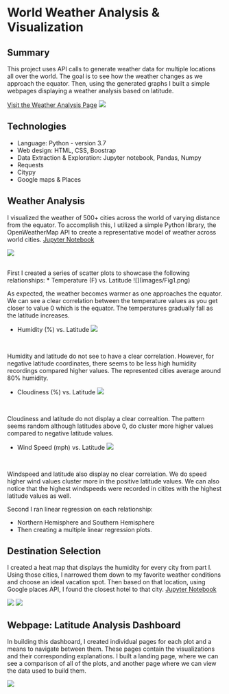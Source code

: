 # World Weather Analysis & Visualization

## Summary
This project uses API calls to generate weather data for multiple locations all over the world. The goal is to see how the weather changes as we approach the equator. Then, using the generated graphs I built a simple webpages displaying a weather analysis based on latitude. 

[Visit the Weather Analysis Page](https://kasiakalemba.github.io/Weather-Analysis/)
![](images/page.png)

## Technologies
* Language: Python - version 3.7
* Web design: HTML, CSS, Boostrap 
* Data Extraction & Exploration: Jupyter notebook, Pandas, Numpy
* Requests
* Citypy 
* Google maps & Places

## Weather Analysis
I visualized the weather of 500+ cities across the world of varying distance from the equator. To accomplish this, I utilized a simple Python library, the OpenWeatherMap API to create a representative model of weather across world cities. 
[Jupyter Notebook](https://nbviewer.jupyter.org/github/kasiakalemba/API-Weather-Analysis/blob/master/WeatherPy/WeatherPy.ipynb)

![](images/city.png)

<br>
First I created a series of scatter plots to showcase the following relationships:
* Temperature (F) vs. Latitude
![](images/Fig1.png)
<br>

As expected, the weather becomes warmer as one approaches the equator. We can see a clear correlation between the temperature values as you get closer to value 0 which is the equator. The temperatures gradually fall as the latitude increases.

* Humidity (%) vs. Latitude
![](images/Fig2.png)
<br>

Humidity and latitude do not see to have a clear correlation. However, for negative latitude coordinates, there seems to be less high humidity recordings compared higher values. The represented cities average around 80% humidity.

* Cloudiness (%) vs. Latitude
![](images/Fig3.png)
<br>


Cloudiness and latitude do not display a clear correaltion. The pattern seems random although latitudes above 0, do cluster more higher values compared to negative latitude values.

* Wind Speed (mph) vs. Latitude
![](images/Fig4.png)
<br>

Windspeed and latitude also display no clear correlation. We do speed higher wind values cluster more in the positive latitude values. We can also notice that the highest windspeeds were recorded in citites with the highest latitude values as well.

Second I ran linear regression on each relationship: 
* Northern Hemisphere and Southern Hemisphere 
* Then creating a multiple linear regression plots. 

## Destination Selection
I created a heat map that displays the humidity for every city from part I. Using those cities, I narrowed them down to my favorite weather conditions and choose an ideal vacation spot. Then based on that location, using Google places API, I found the closest hotel to that city. 
[Jupyter Notebook](https://github.com/kasiakalemba/API-Weather-Analysis/blob/master/VacationPy/VacationPy.ipynb)

![](images/hotels.png)
![](images/map.png)

## Webpage: Latitude Analysis Dashboard
In building this dashboard, I created individual pages for each plot and a means to navigate between them. These pages contain the visualizations and their corresponding explanations. I built a landing page, where we can see a comparison of all of the plots, and another page where we can view the data used to build them.

![](images/graphs.png)


















